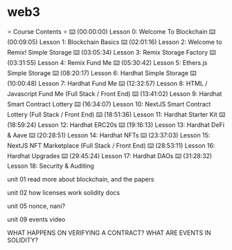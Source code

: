 # web3

⭐️ Course Contents ⭐
⌨️ (00:00:00) Lesson 0: Welcome To Blockchain
⌨️ (00:09:05) Lesson 1: Blockchain Basics
⌨️ (02:01:16) Lesson 2: Welcome to Remix! Simple Storage
⌨️ (03:05:34) Lesson 3: Remix Storage Factory
⌨️ (03:31:55) Lesson 4: Remix Fund Me
⌨️ (05:30:42) Lesson 5: Ethers.js Simple Storage
⌨️ (08:20:17) Lesson 6: Hardhat Simple Storage
⌨️ (10:00:48) Lesson 7: Hardhat Fund Me
⌨️ (12:32:57) Lesson 8: HTML / Javascript Fund Me (Full Stack / Front End)
⌨️ (13:41:02) Lesson 9: Hardhat Smart Contract Lottery
⌨️ (16:34:07) Lesson 10: NextJS Smart Contract Lottery (Full Stack / Front End)
⌨️ (18:51:36) Lesson 11: Hardhat Starter Kit
⌨️ (18:59:24) Lesson 12: Hardhat ERC20s
⌨️ (19:16:13) Lesson 13: Hardhat DeFi & Aave
⌨️ (20:28:51) Lesson 14: Hardhat NFTs
⌨️ (23:37:03) Lesson 15: NextJS NFT Marketplace (Full Stack / Front End)
⌨️ (28:53:11) Lesson 16: Hardhat Upgrades
⌨️ (29:45:24) Lesson 17: Hardhat DAOs
⌨️ (31:28:32) Lesson 18: Security & Auditing

unit 01
read more about blockchain,
and the papers

unit 02
how licenses work
solidity docs

unit 05
nonce, nani?

unit 09
events video

WHAT HAPPENS ON VERIFYING A CONTRACT?
WHAT ARE EVENTS IN SOLIDITY?
